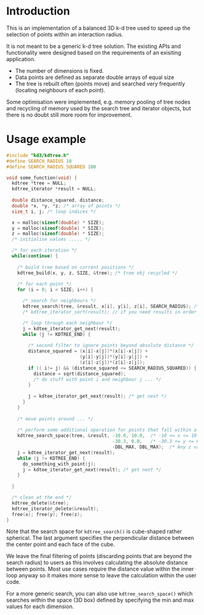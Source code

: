 # Introduction

This is an implementation of a balanced 3D k-d tree used to speed up the selection of points within an interaction radius.

It is not meant to be a generic k-d tree solution. The existing APIs and functionality were designed based on the requirements of an exisiting application.

* The number of dimensions is fixed.
* Data points are defined as separate double arrays of equal size
* The tree is rebuilt often (points move) and searched very frequently (locating neighbours of each point).

Some optimisation were implemented, e.g. memory pooling of tree nodes and recycling of memory used by the search tree and iterator objects, but there is no doubt still more room for improvement.

# Usage example

```````C
#include "kd3/kdtree.h"
#define SEARCH_RADIUS 10
#define SEARCH_RADIUS_SQUARED 100

void some_function(void) {
  kdtree *tree = NULL;
  kdtree_iterator *result = NULL;
  
  double distance_squared, distance;
  double *x, *y, *z; /* array of points */
  size_t i, j; /* loop indices */

  x = malloc(sizeof(double) * SIZE);
  y = malloc(sizeof(double) * SIZE);
  z = malloc(sizeof(double) * SIZE);
  /* initialise values ..... */

  /* for each iteration */
  while(continue) {
    
    /* build tree based on current positions */
    kdtree_build(x, y, z, SIZE, &tree); /* tree obj recycled */
      
    /* for each point */
    for (i = 0; i < SIZE; i++) {

      /* search for neighbours */
      kdtree_search(tree, &result, x[i], y[i], z[i], SEARCH_RADIUS); /* result obj recycled */
      /* kdtree_iterator_sort(result); // if you need results in order */

      /* loop through each neighbour */
      j = kdtee_iterator_get_next(result);
      while (j != KDTREE_END) {
                
        /* second filter to ignore points beyond absolute distance */
        distance_squared = (x[i]-x[j])*(x[i]-x[j]) + 
                           (y[i]-y[j])*(y[i]-y[j]) + 
                           (z[i]-z[j])*(z[i]-z[j]);
        if (( i!= j) && (distance_squared <= SEARCH_RADIUS_SQUARED)) {
          distance = sqrt(distance_squared);
          /* do stuff with point i and neighbour j ... */
        }
        
        j = kdtee_iterator_get_next(result); /* get next */
      }
    }
        
    /* move points around ... */
    
    /* perform some additional operation for points that fall within a specific space */
    kdtree_search_space(tree, &result, -10.0, 10.0,  /* -10 <= x <= 10 */
                                       -30.3, 0.0,   /* -30.3 <= y <= 0 */
                                       -DBL_MAX, DBL_MAX);  /* Any z value */
    j = kdtee_iterator_get_next(result);
    while (j != KDTREE_END) {
      do_something_with_point(j);
      j = kdtee_iterator_get_next(result); /* get next */
    }
    
  }

  /* clean at the end */
  kdtree_delete(&tree);
  kdtree_iterator_delete(&result);
  free(x); free(y); free(z);
}
```````

Note that the search space for `kdtree_search()` is cube-shaped rather spherical. The last argument specifies the perpendicular distance between the center point and each face of the cube.

We leave the final filtering of points (discarding points that are beyond the search radius) to users as this involves calculating the absolute distance between points. Most use cases require the distance value within the inner loop anyway so it makes more sense to leave the calculation within the user code.

For a more generic search, you can also use `kdtree_search_space()` which searches within the space (3D box) defined by specifying the min and max values for each dimension.
